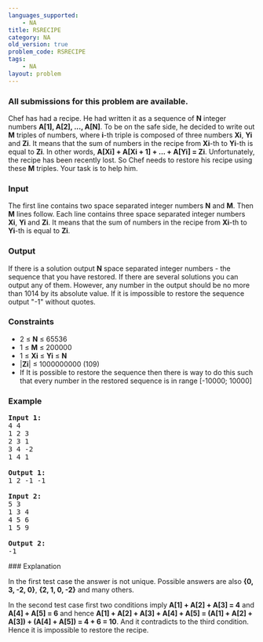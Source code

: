 ```yaml
---
languages_supported:
    - NA
title: RSRECIPE
category: NA
old_version: true
problem_code: RSRECIPE
tags:
    - NA
layout: problem
---
```

###  All submissions for this problem are available. 

Chef has had a recipe. He had written it as a sequence of **N** integer numbers **A\[1\], A\[2\], ..., A\[N\]**. To be on the safe side, he decided to write out **M** triples of numbers, where **i**-th triple is composed of three numbers **Xi**, **Yi** and **Zi**. It means that the sum of numbers in the recipe from **Xi**-th to **Yi**-th is equal to **Zi**. In other words, **A\[Xi\] + A\[Xi + 1\] + ... + A\[Yi\] = Zi**. Unfortunately, the recipe has been recently lost. So Chef needs to restore his recipe using these **M** triples. Your task is to help him.

### Input

The first line contains two space separated integer numbers **N** and **M**.
Then **M** lines follow. Each line contains three space separated integer numbers **Xi**, **Yi** and **Zi**. It means that the sum of numbers in the recipe from **Xi**-th to **Yi**-th is equal to **Zi**.

### Output

If there is a solution output **N** space separated integer numbers - the sequence that you have restored. If there are several solutions you can output any of them. However, any number in the output should be no more than 1014 by its absolute value. If it is impossible to restore the sequence output "-1" without quotes.

### Constraints

- 2 ≤ **N** ≤ 65536
- 1 ≤ **M** ≤ 200000
- 1 ≤ **Xi** ≤ **Yi** ≤ **N**
- |**Zi**| ≤ 1000000000 (109)
- If It is possible to restore the sequence then there is way to do this such that every number in the restored sequence is in range \[-10000; 10000\]


### Example

<pre>
<b>Input 1:</b>
4 4
1 2 3
2 3 1
3 4 -2
1 4 1                                                                            

<b>Output 1:</b>
1 2 -1 -1

<b>Input 2:</b>
5 3
1 3 4
4 5 6
1 5 9 

<b>Output 2:</b>
-1
</pre>### Explanation

In the first test case the answer is not unique. Possible answers are also **{0, 3, -2, 0}**, **{2, 1, 0, -2}** and many others. 

In the second test case first two conditions imply **A\[1\] + A\[2\] + A\[3\] = 4** and **A\[4\] + A\[5\] = 6** and hence **A\[1\] + A\[2\] + A\[3\] + A\[4\] + A\[5\] = (A\[1\] + A\[2\] + A\[3\]) + (A\[4\] + A\[5\]) = 4 + 6 = 10**. And it contradicts to the third condition. Hence it is impossible to restore the recipe.
